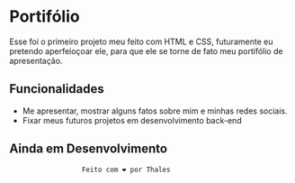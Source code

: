 # Portifólio

 Esse foi o primeiro projeto meu feito com HTML e CSS, futuramente eu pretendo aperfeioçoar ele,
 para que ele se torne de fato meu portifólio de apresentação.

 ## Funcionalidades

 - Me apresentar, mostrar alguns fatos sobre mim e minhas redes sociais.
 - Fixar meus futuros projetos em desenvolvimento back-end

## Ainda em Desenvolvimento ##

                      Feito com ❤️ por Thales
